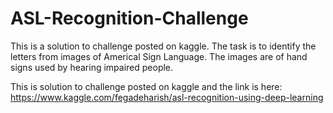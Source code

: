 # ASL-Recognition-Challenge
This is a solution to challenge posted on kaggle. The task is to identify the letters from images of Americal Sign Language. The images are of hand signs used by hearing impaired people. 

This is solution to challenge posted on kaggle and the link is here: https://www.kaggle.com/fegadeharish/asl-recognition-using-deep-learning
